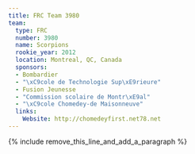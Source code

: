 ```yaml
---
title: FRC Team 3980
team:
  type: FRC
  number: 3980
  name: Scorpions
  rookie_year: 2012
  location: Montreal, QC, Canada
  sponsors:
  - Bombardier
  - "\xC9cole de Technologie Sup\xE9rieure"
  - Fusion Jeunesse
  - "Commission scolaire de Montr\xE9al"
  - "\xC9cole Chomedey-de Maisonneuve"
  links:
    Website: http://chomedeyfirst.net78.net
---
```


{% include remove_this_line_and_add_a_paragraph %}